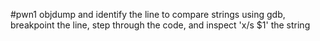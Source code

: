 #pwn1
objdump and identify the line to compare strings
using gdb, breakpoint the line, step through the code, and inspect 'x/s $1' the string
